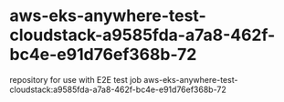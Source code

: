 # aws-eks-anywhere-test-cloudstack-a9585fda-a7a8-462f-bc4e-e91d76ef368b-72
repository for use with E2E test job aws-eks-anywhere-test-cloudstack:a9585fda-a7a8-462f-bc4e-e91d76ef368b-72
